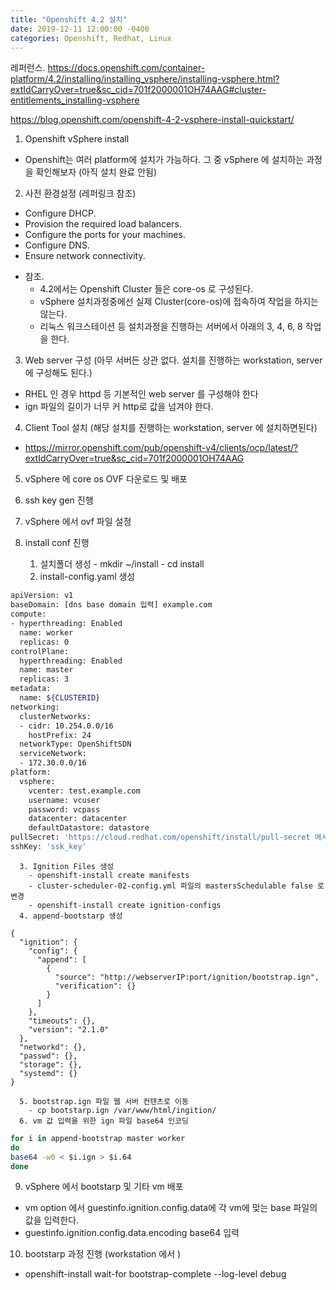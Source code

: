 ```yaml
---
title: "Openshift 4.2 설치"
date: 2019-12-11 12:00:00 -0400
categories: Openshift, Redhat, Linux
---
```

레퍼런스.
https://docs.openshift.com/container-platform/4.2/installing/installing_vsphere/installing-vsphere.html?extIdCarryOver=true&sc_cid=701f2000001OH74AAG#cluster-entitlements_installing-vsphere

https://blog.openshift.com/openshift-4-2-vsphere-install-quickstart/

1. Openshift vSphere install
 - Openshift는 여러 platform에 설치가 가능하다. 그 중 vSphere 에 설치하는 과정을 확인해보자 (아직 설치 완료 안됨)

2. 사전 환경설정 (레퍼링크 참조)
  - Configure DHCP.
  - Provision the required load balancers.
  - Configure the ports for your machines.
  - Configure DNS.
  - Ensure network connectivity.
 
  * 참조. 
    - 4.2에서는 Openshift Cluster 들은 core-os 로 구성된다.
    - vSphere 설치과정중에선 실제 Cluster(core-os)에 접속하여 작업을 하지는 않는다.
    - 리눅스 워크스테이션 등 설치과정을 진행하는 서버에서 아래의 3, 4, 6, 8 작업을 한다. 
    
3. Web server 구성 (아무 서버든 상관 없다. 설치를 진행하는 workstation, server 에 구성해도 된다.) 
  - RHEL 인 경우 httpd 등 기본적인 web server 를 구성해야 한다 
  - ign 파일의 길이가 너무 커 http로 값을 넘겨야 한다.
  
4. Client Tool 설치 (해당 설치를 진행하는 workstation, server 에 설치하면된다) 
  - https://mirror.openshift.com/pub/openshift-v4/clients/ocp/latest/?extIdCarryOver=true&sc_cid=701f2000001OH74AAG

5. vSphere 에 core os OVF 다운로드 및 배포

6. ssh key gen 진행 

7. vSphere 에서 ovf 파일 설정

8. install conf 진행
      1. 설치폴더 생성
        - mkdir ~/install
        - cd install
      2. install-config.yaml 생성
```bash
apiVersion: v1
baseDomain: [dns base domain 입력] example.com
compute:
- hyperthreading: Enabled
  name: worker
  replicas: 0
controlPlane:
  hyperthreading: Enabled
  name: master
  replicas: 3
metadata:
  name: ${CLUSTERID}
networking:
  clusterNetworks:
  - cidr: 10.254.0.0/16
    hostPrefix: 24
  networkType: OpenShiftSDN
  serviceNetwork:
  - 172.30.0.0/16
platform:
  vsphere:
    vcenter: test.example.com
    username: vcuser
    password: vcpass
    datacenter: datacenter
    defaultDatastore: datastore
pullSecret: 'https://cloud.redhat.com/openshift/install/pull-secret 에서 copy'
sshKey: 'ssk_key'

```
      3. Ignition Files 생성
        - openshift-install create manifests
        - cluster-scheduler-02-config.yml 파일의 mastersSchedulable false 로 변경 
        - openshift-install create ignition-configs
      4. append-bootstarp 생성
```
{
  "ignition": {
    "config": {
      "append": [
        {
          "source": "http://webserverIP:port/ignition/bootstrap.ign",
          "verification": {}
        }
      ]
    },
    "timeouts": {},
    "version": "2.1.0"
  },
  "networkd": {},
  "passwd": {},
  "storage": {},
  "systemd": {}
}
```
      5. bootstrap.ign 파일 웹 서버 컨텐츠로 이동 
        - cp bootstarp.ign /var/www/html/ingition/
      6. vm 값 입력을 위한 ign 파일 base64 인코딩
      
```bash
for i in append-bootstrap master worker
do
base64 -w0 < $i.ign > $i.64
done
```
9. vSphere 에서 bootstarp 및 기타 vm 배포
  - vm option 에서 guestinfo.ignition.config.data에 각 vm에 맞는 base 파일의 값을 입력한다. 
  - guestinfo.ignition.config.data.encoding base64 입력
  
10. bootstarp 과정 진행 (workstation 에서 )
  - openshift-install wait-for bootstrap-complete --log-level debug
  
